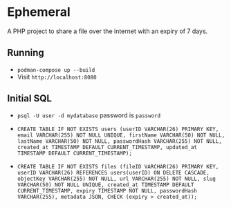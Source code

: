 # Ephemeral
A PHP project to share a file over the internet with an expiry of 7 days.

## Running
- `podman-compose up --build`
- Visit `http://localhost:8080`


## Initial SQL
- `psql -U user -d mydatabase` password is `password`

- `CREATE TABLE IF NOT EXISTS users (userID VARCHAR(26) PRIMARY KEY, email VARCHAR(255) NOT NULL UNIQUE, firstName VARCHAR(50) NOT NULL, lastName VARCHAR(50) NOT NULL, passwordHash VARCHAR(255) NOT NULL, created_at TIMESTAMP DEFAULT CURRENT_TIMESTAMP, updated_at TIMESTAMP DEFAULT CURRENT_TIMESTAMP);` 
- `CREATE TABLE IF NOT EXISTS files (fileID VARCHAR(26) PRIMARY KEY, userID VARCHAR(26) REFERENCES users(userID) ON DELETE CASCADE, objectKey VARCHAR(255) NOT NULL, url VARCHAR(255) NOT NULL, slug VARCHAR(50) NOT NULL UNIQUE, created_at TIMESTAMP DEFAULT CURRENT_TIMESTAMP, expiry TIMESTAMP NOT NULL, passwordHash VARCHAR(255), metadata JSON, CHECK (expiry > created_at)); `